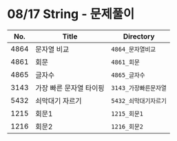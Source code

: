 # 08/17 String - 문제풀이

| No.  | Title       | Directory         |
| ---- | ----------- | ----------------- |
| 4864 | 문자열 비교 | `4864_문자열비교` |
| 4861 | 회문        | `4861_회문`       |
| 4865 | 글자수      | `4865_글자수`     |
| 3143 | 가장 빠른 문자열 타이핑      | `3143_가장빠른문자열`     |
| 5432 | 쇠막대기 자르기      | `5432_쇠막대기자르기`     |
| 1215 | 회문1      | `1215_회문1`     |
| 1216 | 회문2      | `1216_회문2`     |

